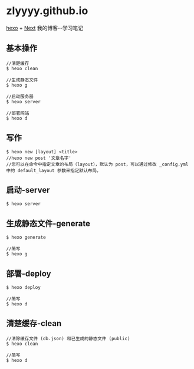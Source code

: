 # zlyyyy.github.io

[hexo](https://hexo.io/zh-cn/) + [Next](https://theme-next.iissnan.com/)   我的博客--学习笔记

## 基本操作

```
//清楚缓存
$ hexo clean

//生成静态文件
$ hexo g

//启动服务器
$ hexo server

//部署网站
$ hexo d
```
## 写作

```
$ hexo new [layout] <title>
//hexo new post '文章名字'
//您可以在命令中指定文章的布局（layout），默认为 post，可以通过修改 _config.yml 中的 default_layout 参数来指定默认布局。
```

## 启动-server

```
$ hexo server
```

## 生成静态文件-generate

```
$ hexo generate

//简写
$ hexo g
```

## 部署-deploy

```
$ hexo deploy

//简写
$ hexo d
```

## 清楚缓存-clean

```
//清除缓存文件 (db.json) 和已生成的静态文件 (public)
$ hexo clean

//简写
$ hexo d
```
